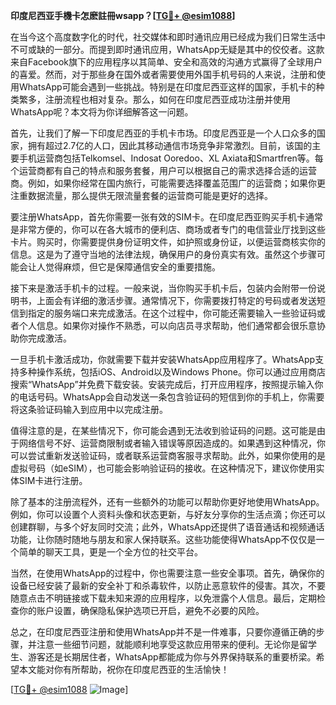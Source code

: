 **印度尼西亚手機卡怎麽註冊wsapp？[[TG💪+ @esim1088](https://t.me/s/esim1088)]**

在当今这个高度数字化的时代，社交媒体和即时通讯应用已经成为我们日常生活中不可或缺的一部分。而提到即时通讯应用，WhatsApp无疑是其中的佼佼者。这款来自Facebook旗下的应用程序以其简单、安全和高效的沟通方式赢得了全球用户的喜爱。然而，对于那些身在国外或者需要使用外国手机号码的人来说，注册和使用WhatsApp可能会遇到一些挑战。特别是在印度尼西亚这样的国家，手机卡的种类繁多，注册流程也相对复杂。那么，如何在印度尼西亚成功注册并使用WhatsApp呢？本文将为你详细解答这一问题。

首先，让我们了解一下印度尼西亚的手机卡市场。印度尼西亚是一个人口众多的国家，拥有超过2.7亿的人口，因此其移动通信市场竞争非常激烈。目前，该国的主要手机运营商包括Telkomsel、Indosat Ooredoo、XL Axiata和Smartfren等。每个运营商都有自己的特点和服务套餐，用户可以根据自己的需求选择合适的运营商。例如，如果你经常在国内旅行，可能需要选择覆盖范围广的运营商；如果你更注重数据流量，那么提供无限流量套餐的运营商可能是更好的选择。

要注册WhatsApp，首先你需要一张有效的SIM卡。在印度尼西亚购买手机卡通常是非常方便的，你可以在各大城市的便利店、商场或者专门的电信营业厅找到这些卡片。购买时，你需要提供身份证明文件，如护照或身份证，以便运营商核实你的信息。这是为了遵守当地的法律法规，确保用户的身份真实有效。虽然这个步骤可能会让人觉得麻烦，但它是保障通信安全的重要措施。

接下来是激活手机卡的过程。一般来说，当你购买手机卡后，包装内会附带一份说明书，上面会有详细的激活步骤。通常情况下，你需要拨打特定的号码或者发送短信到指定的服务端口来完成激活。在这个过程中，你可能还需要输入一些验证码或者个人信息。如果你对操作不熟悉，可以向店员寻求帮助，他们通常都会很乐意协助你完成激活。

一旦手机卡激活成功，你就需要下载并安装WhatsApp应用程序了。WhatsApp支持多种操作系统，包括iOS、Android以及Windows Phone。你可以通过应用商店搜索“WhatsApp”并免费下载安装。安装完成后，打开应用程序，按照提示输入你的电话号码。WhatsApp会自动发送一条包含验证码的短信到你的手机上，你需要将这条验证码输入到应用中以完成注册。

值得注意的是，在某些情况下，你可能会遇到无法收到验证码的问题。这可能是由于网络信号不好、运营商限制或者输入错误等原因造成的。如果遇到这种情况，你可以尝试重新发送验证码，或者联系运营商客服寻求帮助。此外，如果你使用的是虚拟号码（如eSIM），也可能会影响验证码的接收。在这种情况下，建议你使用实体SIM卡进行注册。

除了基本的注册流程外，还有一些额外的功能可以帮助你更好地使用WhatsApp。例如，你可以设置个人资料头像和状态更新，与好友分享你的生活点滴；你还可以创建群聊，与多个好友同时交流；此外，WhatsApp还提供了语音通话和视频通话功能，让你随时随地与朋友和家人保持联系。这些功能使得WhatsApp不仅仅是一个简单的聊天工具，更是一个全方位的社交平台。

当然，在使用WhatsApp的过程中，你也需要注意一些安全事项。首先，确保你的设备已经安装了最新的安全补丁和杀毒软件，以防止恶意软件的侵害。其次，不要随意点击不明链接或下载未知来源的应用程序，以免泄露个人信息。最后，定期检查你的账户设置，确保隐私保护选项已开启，避免不必要的风险。

总之，在印度尼西亚注册和使用WhatsApp并不是一件难事，只要你遵循正确的步骤，并注意一些细节问题，就能顺利地享受这款应用带来的便利。无论你是留学生、游客还是长期居住者，WhatsApp都能成为你与外界保持联系的重要桥梁。希望本文能对你有所帮助，祝你在印度尼西亚的生活愉快！

[[TG💪+ @esim1088](https://t.me/s/esim1088) ![Image](https://i.postimg.cc/4NQfJmqS/Snipaste-2025-05-13-00-14-12.png)]